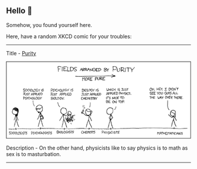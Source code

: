 ## Hello 👀

Somehow, you found yourself here.

Here, have a random XKCD comic for your troubles:

-----------------------------------

Title - [Purity](https://xkcd.com/435)

![Purity](./random_comic.png)

Description - On the other hand, physicists like to say physics is to math as sex is to masturbation.

-----------------------------------